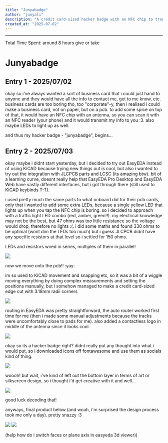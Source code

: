 ```yaml
---
title: "Junyabadge"
author: "junyali"
description: "A credit card-sized hacker badge with an NFC chip to transmit my 'profile' and light up some LEDs"
created_at: "2025-07-02"
---
```


----
Total Time Spent: around 8 hours give or take

# Junyabadge

## Entry 1 - 2025/07/02

okay so i've always wanted a sort of business card that i could just hand to anyone and they would have all the info to contact me, get to me know, etc. business cards are too boring tho, too "corporate"-y, then i realised i could make a business card, not on paper, but on a pcb. to add some spice on top of that, it would have an NFC chip with an antenna, so you can scan it with an NFC reader (your phone) and it would transmit my info to you :3. also maybe LEDs to light up as well.

and thus my hacker badge - "junyabadge", begins...

## Entry 2 - 2025/07/03

okay maybe i didnt start yesterday, but i decided to try out EasyEDA instead of using KiCAD because trying new things out is cool, but also i wanted to try out the integration with JLCPCB parts and LCSC (its amazing btw). bit of a learning curve, doesnt really help that EasyEDA Pro Desktop and EasyEDA Web have vastly different interfaces, but i got through there (still used to KiCAD keybinds T-T).

i used pretty much the same parts to what onboard did for their pcb cards, only that i wanted to add some extra LEDs, because a single yellow LED that lights up when you tap the NFC chip is boring. so i decided to approach with a traffic light LED combo (red, amber, green!!). my electrical knowledge may not be the best, but 47 ohms was too little resistance so the voltage would drop, therefore no lights :(. i did some maths and found 330 ohms to be optimal (wont dim the LEDs too much) but i guess JLCPCB didnt have any specific resistors at that level so i settled for 150 ohms.

LEDs and resistors wired in series, multiples of them in parallel!

![](./images/schematic.png)

now we move onto the pcb!! :yay:

im so used to KiCAD movement and snapping etc, so it was a bit of a wiggle moving everything by doing complex measurements and setting the positions manually, but i somehow managed to make a credit card-sized edge cut with 3.18mm radii corners

![](./images/progress_1.png)

routing in EasyEDA was pretty straightforward, the auto router worked first time for me (then i made some manual adjustments because the tracks were uncomfortably close to pads for me). also added a contactless logo in middle of the antenna since it looks cool.

![](./images/progress_2.png)

okay so its a hacker badge right? didnt really put any thought into what i would put, so i downloaded icons off fontawesome and use them as socials kind of thing.

![](./images/progress_3.png)

woooh! but wait, i've kind of left out the bottom layer in terms of art or silkscreen design, so i thought i'd get creative with it and well...

![](./images/progress_4.png)

good luck decoding that!

anyways, final product below (and woah, i'm surprised the design process took me only a day). pretty snazzy :3

![](./images/expose.png)
![](./images/pcb_render_front.png)

(help how do i switch faces or plane axis in easyeda 3d viewer))
